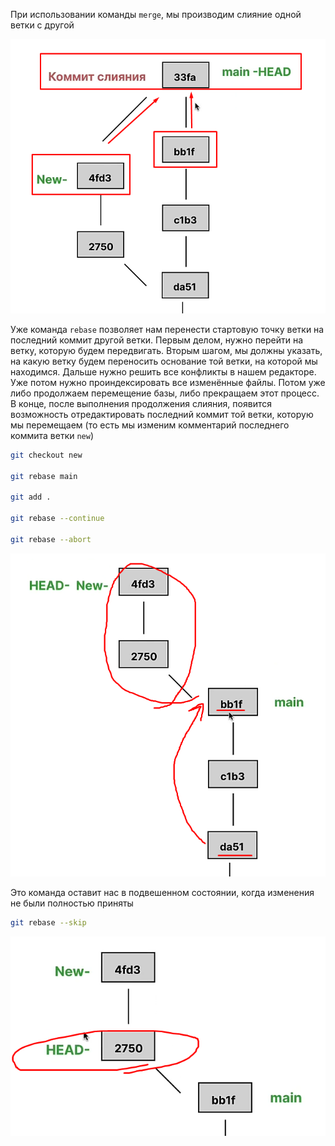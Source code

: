 
При использовании команды `merge`, мы производим слияние одной ветки с другой

![](_png/Pasted%20image%2020221104130058.png)

Уже команда `rebase` позволяет нам перенести стартовую точку ветки на последний коммит другой ветки. 
Первым делом, нужно перейти на ветку, которую будем передвигать. 
Вторым шагом, мы должны указать, на какую ветку будем переносить основание той ветки, на которой мы находимся. 
Дальше нужно решить все конфликты в нашем редакторе.
Уже потом нужно проиндексировать все изменённые файлы. 
Потом уже либо продолжаем перемещение базы, либо прекращаем этот процесс.
В конце, после выполнения продолжения слияния, появится возможность отредактировать последний коммит той ветки, которую мы перемещаем (то есть мы изменим комментарий последнего коммита ветки `new`)

```bash
git checkout new

git rebase main

git add .

git rebase --continue

git rebase --abort
```

![](_png/Pasted%20image%2020221104130315.png)

Это команда оставит нас в подвешенном состоянии, когда изменения не были полностью приняты

```bash
git rebase --skip
```
![](_png/Pasted%20image%2020221104130832.png)